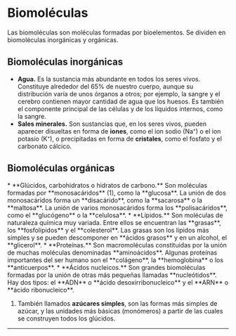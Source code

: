 # Biomoléculas

Las biomoléculas son moléculas formadas por bioelementos. Se dividen en biomoléculas inorgánicas y orgánicas.

## Biomoléculas inorgánicas

* **Agua.** Es la sustancia más abundante en todos los seres vivos. Constituye alrededor del 65% de nuestro cuerpo, aunque su distribución varía de unos órganos a otros; por ejemplo, la sangre y el cerebro contienen mayor cantidad de agua que los huesos. Es también el componente principal de las células y de los líquidos internos, como la sangre.
* **Sales minerales.** Son sustancias que, en los seres vivos, pueden aparecer disueltas en forma de **iones**, como el ion sodio (Na⁺) o el ion potasio (K⁺), o precipitadas en forma de **cristales**, como el fosfato y el carbonato cálcico.

## Biomoléculas orgánicas

<div class="annotate" markdown>
* **Glúcidos, carbohidratos o hidratos de carbono.** Son moléculas formadas por **monosacáridos** (1), como la **glucosa**. La unión de dos monosacáridos forma un **disacárido**, como la **sacarosa** o la **maltosa**. La unión de varios monosacáridos forma los **polisacáridos**, como el **glucógeno** o la **celulosa**.
* **Lípidos.** Son moléculas de naturaleza química muy variada. Entre ellos se encuentran las **grasas**, los **fosfolípidos** y el **colesterol**. Las grasas son los lípidos más simples y se pueden descomponer en **ácidos grasos** y en un alcohol, el **glicerol**.
* **Proteínas.** Son macromoléculas constituidas por la unión de muchas moléculas denominadas **aminoácidos**. Algunas proteínas importantes del ser humano son el **colágeno**, la **hemoglobina** o los **anticuerpos**.
* **Ácidos nucleicos.** Son grandes biomoléculas formadas por la unión de otras más pequeñas llamadas **nucleótidos**. Hay dos tipos: el **ADN** o **ácido desoxirribonucleico** y el **ARN** o **ácido ribonucleico**.
</div>

1.  También llamados **azúcares simples**, son las formas más simples de azúcar, y las unidades más básicas (monómeros) a partir de las cuales se construyen todos los glúcidos.

---
